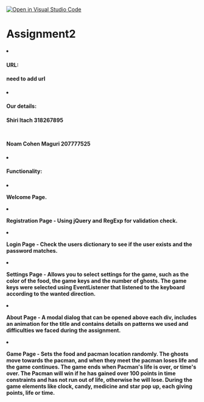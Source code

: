 [![Open in Visual Studio Code](https://classroom.github.com/assets/open-in-vscode-c66648af7eb3fe8bc4f294546bfd86ef473780cde1dea487d3c4ff354943c9ae.svg)](https://classroom.github.com/online_ide?assignment_repo_id=7797938&assignment_repo_type=AssignmentRepo)
# Assignment2
 
<div class="page" id="welcome">
        <li>
            <h4>URL: <h4>
            <p> need to add url</p>
        </li>
        <li>
            <h4>Our details: <h4>
            <p> Shiri Itach 318267895 </p> <br/> 
            <p> Noam Cohen Maguri 207777525 </p>
        </li>
        <li>
            <h4>Functionality: <h4>
            <li>
                <p>Welcome Page.</p>
            </li>
            <li>
                <p>Registration Page - Using jQuery and RegExp for validation check.</p>
            </li>
            <li>
                <p>Login Page - Check the users dictionary to see if the user exists and the password matches.</p>
            </li>
            <li>
                <p>
                Settings Page - Allows you to select settings for the game, such as the color of the food, the game keys and the number of ghosts. The game keys were selected using EventListener that listened to the keyboard according to the wanted direction. 
                </p>
            </li>
            <li>
                <p>
                About Page - A modal dialog that can be opened above each div, includes an animation for the title and contains details on patterns we used and difficulties we faced during the assignment.
                </p>
            </li>
            <li>
                <p>
                Game Page - Sets the food and pacman location randomly. The ghosts move towards the pacman, and when they meet the pacman loses life and the game continues. The game ends when Pacman's life is over, or time's over. The Pacman will win if he has gained over 100 points in time constraints and has not run out of life, otherwise he will lose.
                During the game elements like clock, candy, medicine and star pop up, each giving points, life or time.
                </p>                
            </li>
        </li>
</div>